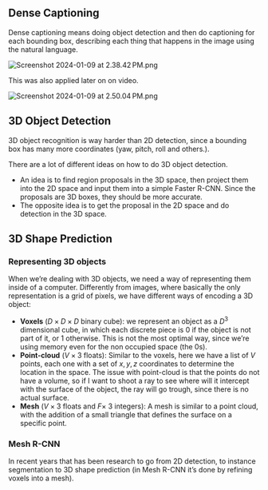 ## Dense Captioning

Dense captioning means doing object detection and then do captioning for each bounding box, describing each thing that happens in the image using the natural language.

![Screenshot 2024-01-09 at 2.38.42 PM.png](Screenshot_2024-01-09_at_2.38.42_PM.png)

This was also applied later on on video.

![Screenshot 2024-01-09 at 2.50.04 PM.png](Screenshot_2024-01-09_at_2.50.04_PM.png)

## 3D Object Detection

3D object recognition is way harder than 2D detection, since a bounding box has many more coordinates (yaw, pitch, roll and others.). 

There are a lot of different ideas on how to do 3D object detection.

- An idea is to find region proposals in the 3D space, then project them into the 2D space and input them into a simple Faster R-CNN. Since the proposals are 3D boxes, they should be more accurate.
- The opposite idea is to get the proposal in the 2D space and do detection in the 3D space.

## 3D Shape Prediction

### Representing 3D objects

When we’re dealing with 3D objects, we need a way of representing them inside of a computer. Differently from images, where basically the only representation is a grid of pixels, we have different ways of encoding a 3D object:

- **Voxels** ($D \times D \times D$ binary cube): we represent an object as a $D$$^ 3$ dimensional cube, in which each discrete piece is $0$ if the object is not part of it, or $1$ otherwise. This is not the most optimal way, since we’re using memory even for the non occupied space (the $0$s).
- **Point-cloud** ($V \times 3$ floats): Similar to the voxels, here we have a list of $V$ points, each one with a set of $x, y, z$ coordinates to determine the location in the space. The issue with point-cloud is that the points do not have a volume, so if I want to shoot a ray to see where will it intercept with the surface of the object, the ray will go trough, since there is no actual surface.
- **Mesh** ($V \times 3$ floats and $F \times$ 3 integers): A mesh is similar to a point cloud, with the addition of a small triangle that defines the surface on a specific point.

### Mesh R-CNN

In recent years that has been research to go from 2D detection, to instance segmentation to 3D shape prediction (in Mesh R-CNN it’s done by refining voxels into a mesh).
